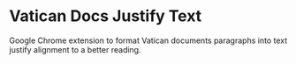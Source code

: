 # Vatican Docs Justify Text

Google Chrome extension to format Vatican documents paragraphs into text justify alignment to a better reading.
